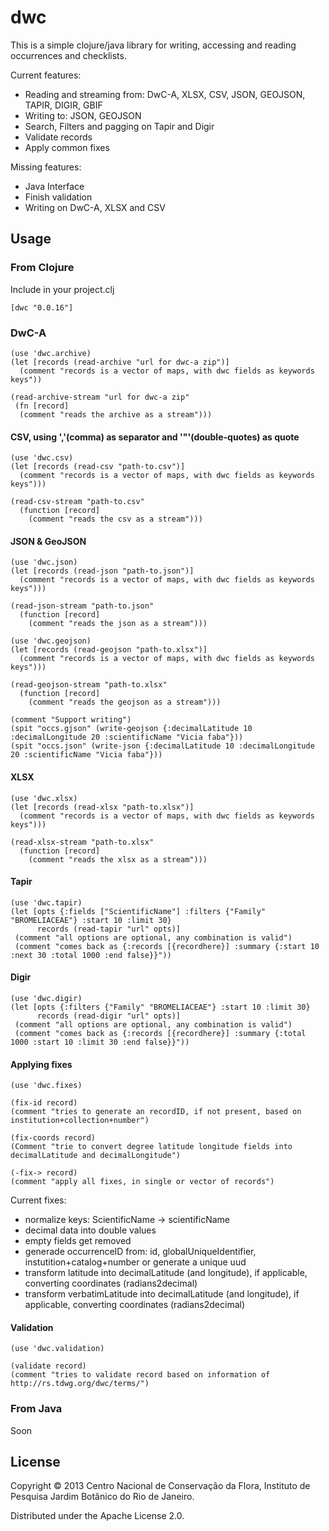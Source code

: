 # dwc

This is a simple clojure/java library for writing, accessing and reading occurrences and checklists.

Current features:
- Reading and streaming from: DwC-A, XLSX, CSV, JSON, GEOJSON, TAPIR, DIGIR, GBIF
- Writing to: JSON, GEOJSON
- Search, Filters and pagging on Tapir and Digir
- Validate records
- Apply common fixes

Missing features:
- Java Interface
- Finish validation
- Writing on DwC-A, XLSX and CSV

## Usage

### From Clojure

Include in your project.clj

    [dwc "0.0.16"]

### DwC-A

    (use 'dwc.archive)
    (let [records (read-archive "url for dwc-a zip")]
      (comment "records is a vector of maps, with dwc fields as keywords keys"))

    (read-archive-stream "url for dwc-a zip" 
     (fn [record]
      (comment "reads the archive as a stream")))

#### CSV, using ','(comma) as  separator and '"'(double-quotes) as quote

    (use 'dwc.csv) 
    (let [records (read-csv "path-to.csv")]
      (comment "records is a vector of maps, with dwc fields as keywords keys")))

    (read-csv-stream "path-to.csv"
      (function [record]
        (comment "reads the csv as a stream")))

#### JSON & GeoJSON

    (use 'dwc.json) 
    (let [records (read-json "path-to.json")]
      (comment "records is a vector of maps, with dwc fields as keywords keys")))

    (read-json-stream "path-to.json"
      (function [record]
        (comment "reads the json as a stream")))

    (use 'dwc.geojson) 
    (let [records (read-geojson "path-to.xlsx")]
      (comment "records is a vector of maps, with dwc fields as keywords keys")))

    (read-geojson-stream "path-to.xlsx"
      (function [record]
        (comment "reads the geojson as a stream")))

    (comment "Support writing")
    (spit "occs.gjson" (write-geojson {:decimalLatitude 10 :decimalLongitude 20 :scientificName "Vicia faba"}))
    (spit "occs.json" (write-json {:decimalLatitude 10 :decimalLongitude 20 :scientificName "Vicia faba"}))

#### XLSX

    (use 'dwc.xlsx) 
    (let [records (read-xlsx "path-to.xlsx")]
      (comment "records is a vector of maps, with dwc fields as keywords keys")))

    (read-xlsx-stream "path-to.xlsx"
      (function [record]
        (comment "reads the xlsx as a stream")))

#### Tapir

    (use 'dwc.tapir)
    (let [opts {:fields ["ScientificName"] :filters {"Family" "BROMELIACEAE"} :start 10 :limit 30}
          records (read-tapir "url" opts)]
     (comment "all options are optional, any combination is valid")
     (comment "comes back as {:records [{recordhere}] :summary {:start 10 :next 30 :total 1000 :end false}}"))

#### Digir

    (use 'dwc.digir)
    (let [opts {:filters {"Family" "BROMELIACEAE"} :start 10 :limit 30}
          records (read-digir "url" opts)]
     (comment "all options are optional, any combination is valid")
     (comment "comes back as {:records [{recordhere}] :summary {:total 1000 :start 10 :limit 30 :end false}}"))

#### Applying fixes

    (use 'dwc.fixes)

    (fix-id record)
    (comment "tries to generate an recordID, if not present, based on institution+collection+number")

    (fix-coords record)
    (Comment "trie to convert degree latitude longitude fields into decimalLatitude and decimalLongitude")

    (-fix-> record)
    (comment "apply all fixes, in single or vector of records")

Current fixes:
- normalize keys: ScientificName -> scientificName
- decimal data into double values
- empty fields get removed
- generade occurrenceID from: id, globalUniqueIdentifier, instutition+catalog+number or generate a unique uud
- transform latitude into decimalLatitude (and longitude), if applicable, converting coordinates (radians2decimal)
- transform verbatimLatitude into decimalLatitude (and longitude), if applicable, converting coordinates (radians2decimal)

#### Validation

    (use 'dwc.validation)

    (validate record)
    (comment "tries to validate record based on information of http://rs.tdwg.org/dwc/terms/")

### From Java

Soon

## License

Copyright © 2013 Centro Nacional de Conservação da Flora, Instituto de Pesquisa Jardim Botânico do Rio de Janeiro.

Distributed under the Apache License 2.0.

